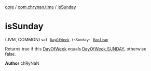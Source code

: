 [core](../index.md) / [com.chrynan.time](index.md) / [isSunday](./is-sunday.md)

# isSunday

(JVM, COMMON) `val `[`DayOfWeek`](-day-of-week/index.md)`.isSunday: `[`Boolean`](https://kotlinlang.org/api/latest/jvm/stdlib/kotlin/-boolean/index.html)

Returns true if this [DayOfWeek](-day-of-week/index.md) equals [DayOfWeek.SUNDAY](-day-of-week/-s-u-n-d-a-y.md), otherwise false.

**Author**
chRyNaN

